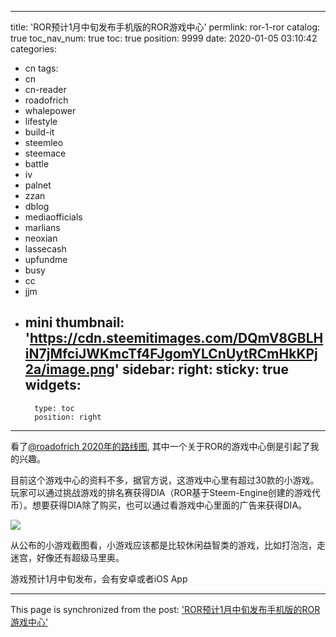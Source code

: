 
---
title: 'ROR预计1月中旬发布手机版的ROR游戏中心'
permlink: ror-1-ror
catalog: true
toc_nav_num: true
toc: true
position: 9999
date: 2020-01-05 03:10:42
categories:
- cn
tags:
- cn
- cn-reader
- roadofrich
- whalepower
- lifestyle
- build-it
- steemleo
- steemace
- battle
- iv
- palnet
- zzan
- dblog
- mediaofficials
- marlians
- neoxian
- lassecash
- upfundme
- busy
- cc
- jjm
- mini
thumbnail: 'https://cdn.steemitimages.com/DQmV8GBLHiN7jMfciJWKmcTf4FJgomYLCnUytRCmHkKPj2a/image.png'
sidebar:
    right:
        sticky: true
widgets:
    -
        type: toc
        position: right
---


看了[@roadofrich 2020年的路线图](https://www.steemcn.org/roadofrich/@roadofrich/the-ror-universe-begins-in-2020-short-term-roadmap-happy-new-year-2020), 其中一个关于ROR的游戏中心倒是引起了我的兴趣。

目前这个游戏中心的资料不多，据官方说，这游戏中心里有超过30款的小游戏。玩家可以通过挑战游戏的排名赛获得DIA（ROR基于Steem-Engine创建的游戏代币）。想要获得DIA除了购买，也可以通过看游戏中心里面的广告来获得DIA。

![](https://cdn.steemitimages.com/DQmV8GBLHiN7jMfciJWKmcTf4FJgomYLCnUytRCmHkKPj2a/image.png)

从公布的小游戏截图看，小游戏应该都是比较休闲益智类的游戏，比如打泡泡，走迷宫，好像还有超级马里奥。

游戏预计1月中旬发布，会有安卓或者iOS App

- - -

This page is synchronized from the post: ['ROR预计1月中旬发布手机版的ROR游戏中心'](https://steemit.com/@ericet/ror-1-ror)
